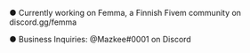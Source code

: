 ● Currently working on Femma, a Finnish Fivem community on discord.gg/femma

● Business Inquiries: @Mazkee#0001 on Discord

<!---
Mazkee/Mazkee is a ✨ special ✨ repository because its `README.md` (this file) appears on your GitHub profile.
You can click the Preview link to take a look at your changes.
--->
